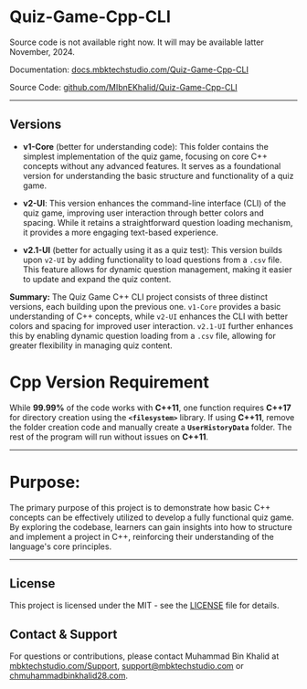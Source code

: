 # Quiz-Game-Cpp-CLI
Source code is not available right now. It will may be available latter November, 2024.

Documentation: [docs.mbktechstudio.com/Quiz-Game-Cpp-CLI](https://docs.mbktechstudio.com/Quiz-Game-Cpp-CLI)

Source Code: [github.com/MIbnEKhalid/Quiz-Game-Cpp-CLI](https://github.com/MIbnEKhalid/Quiz-Game-Cpp-CLI)

---

## Versions
- **v1-Core** (better for understanding code): This folder contains the simplest implementation of the quiz game, focusing on core C++ concepts without any advanced features. It serves as a foundational version for understanding the basic structure and functionality of a quiz game.

- **v2-UI**: This version enhances the command-line interface (CLI) of the quiz game, improving user interaction through better colors and spacing. While it retains a straightforward question loading mechanism, it provides a more engaging text-based experience.

- **v2.1-UI** (better for actually using it as a quiz test): This version builds upon `v2-UI` by adding functionality to load questions from a `.csv` file. This feature allows for dynamic question management, making it easier to update and expand the quiz content.

**Summary:** The Quiz Game C++ CLI project consists of three distinct versions, each building upon the previous one. `v1-Core` provides a basic understanding of C++ concepts, while `v2-UI` enhances the CLI with better colors and spacing for improved user interaction. `v2.1-UI` further enhances this by enabling dynamic question loading from a `.csv` file, allowing for greater flexibility in managing quiz content.


# Cpp Version Requirement

While **99.99%** of the code works with **C++11**, one function requires **C++17** for directory creation using the **`<filesystem>`** library. If using **C++11**, remove the folder creation code and manually create a **`UserHistoryData`** folder. The rest of the program will run without issues on **C++11**.

---

# Purpose:

The primary purpose of this project is to demonstrate how basic C++ concepts can be effectively utilized to develop a fully functional quiz game. By exploring the codebase, learners can gain insights into how to structure and implement a project in C++, reinforcing their understanding of the language's core principles.

---

## License

This project is licensed under the MIT - see the [LICENSE](LICENSE) file for details.
 
## Contact & Support

For questions or contributions, please contact Muhammad Bin Khalid at [mbktechstudio.com/Support](https://mbktechstudio.com/Support/?Project=Quiz-Game-Cpp-CLI), [support@mbktechstudio.com](mailto:support@mbktechstudio.com) or [chmuhammadbinkhalid28.com](mailto:chmuhammadbinkhalid28.com).
